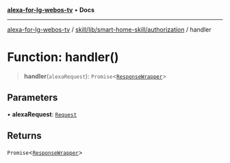 [**alexa-for-lg-webos-tv**](../../../../../README.md) • **Docs**

***

[alexa-for-lg-webos-tv](../../../../../modules.md) / [skill/lib/smart-home-skill/authorization](../README.md) / handler

# Function: handler()

> **handler**(`alexaRequest`): `Promise`\<[`ResponseWrapper`](../../../../../common/smart-home-skill/response-wrapper/classes/ResponseWrapper.md)\>

## Parameters

• **alexaRequest**: [`Request`](../../../../../common/smart-home-skill/request/classes/Request.md)

## Returns

`Promise`\<[`ResponseWrapper`](../../../../../common/smart-home-skill/response-wrapper/classes/ResponseWrapper.md)\>
